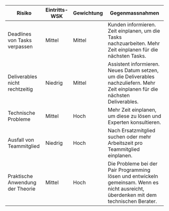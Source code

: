 | Risiko                           | Eintritts-WSK | Gewichtung | Gegenmassnahmen                                              |
| -------------------------------- | ------------- | ---------- | ------------------------------------------------------------ |
| Deadlines von Tasks verpassen    | Mittel        | Mittel     | Kunden informieren. Zeit einplanen, um die Tasks nachzuarbeiten. Mehr Zeit einplanen für die nächsten Tasks. |
| Deliverables nicht rechtzeitig   | Niedrig       | Mittel     | Assistent informieren. Neues Datum setzen, um die Deliverables nachzuliefern. Mehr Zeit einplanen für die nächsten Deliverables. |
| Technische Probleme              | Mittel        | Hoch       | Mehr Zeit einplanen, um diese zu lösen und Experten konsultieren. |
| Ausfall von Teammitglied         | Niedrig       | Hoch       | Nach Ersatzmitglied suchen oder mehr Arbeitszeit pro Teammitglied einplanen. |
| Praktische Anwendung der Theorie | Mittel        | Hoch       | Die Probleme bei der Pair Programming lösen und entwickeln gemeinsam. Wenn es nicht ausreicht, überdenken mit dem technischen Berater. |

